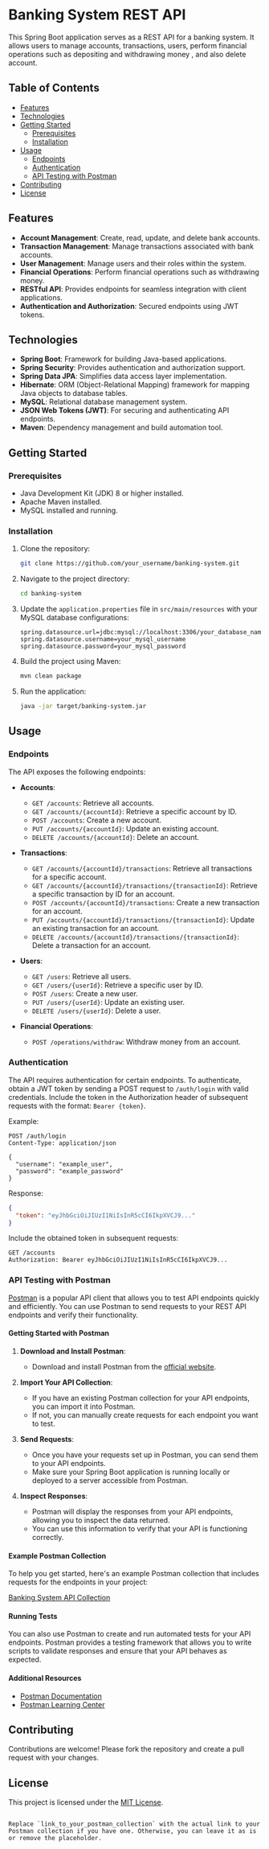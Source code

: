 # Banking System REST API

This Spring Boot application serves as a REST API for a banking system. It allows users to manage accounts, transactions, users, perform financial operations such as depositing and withdrawing money , and also delete account.

## Table of Contents

- [Features](#features)
- [Technologies](#technologies)
- [Getting Started](#getting-started)
  - [Prerequisites](#prerequisites)
  - [Installation](#installation)
- [Usage](#usage)
  - [Endpoints](#endpoints)
  - [Authentication](#authentication)
  - [API Testing with Postman](#api-testing-with-postman)
- [Contributing](#contributing)
- [License](#license)

## Features

- **Account Management**: Create, read, update, and delete bank accounts.
- **Transaction Management**: Manage transactions associated with bank accounts.
- **User Management**: Manage users and their roles within the system.
- **Financial Operations**: Perform financial operations such as withdrawing money.
- **RESTful API**: Provides endpoints for seamless integration with client applications.
- **Authentication and Authorization**: Secured endpoints using JWT tokens.

## Technologies

- **Spring Boot**: Framework for building Java-based applications.
- **Spring Security**: Provides authentication and authorization support.
- **Spring Data JPA**: Simplifies data access layer implementation.
- **Hibernate**: ORM (Object-Relational Mapping) framework for mapping Java objects to database tables.
- **MySQL**: Relational database management system.
- **JSON Web Tokens (JWT)**: For securing and authenticating API endpoints.
- **Maven**: Dependency management and build automation tool.

## Getting Started

### Prerequisites

- Java Development Kit (JDK) 8 or higher installed.
- Apache Maven installed.
- MySQL installed and running.

### Installation

1. Clone the repository:

   ```bash
   git clone https://github.com/your_username/banking-system.git
   ```

2. Navigate to the project directory:

   ```bash
   cd banking-system
   ```

3. Update the `application.properties` file in `src/main/resources` with your MySQL database configurations:

   ```properties
   spring.datasource.url=jdbc:mysql://localhost:3306/your_database_name
   spring.datasource.username=your_mysql_username
   spring.datasource.password=your_mysql_password
   ```

4. Build the project using Maven:

   ```bash
   mvn clean package
   ```

5. Run the application:

   ```bash
   java -jar target/banking-system.jar
   ```

## Usage

### Endpoints

The API exposes the following endpoints:

- **Accounts**:
  - `GET /accounts`: Retrieve all accounts.
  - `GET /accounts/{accountId}`: Retrieve a specific account by ID.
  - `POST /accounts`: Create a new account.
  - `PUT /accounts/{accountId}`: Update an existing account.
  - `DELETE /accounts/{accountId}`: Delete an account.

- **Transactions**:
  - `GET /accounts/{accountId}/transactions`: Retrieve all transactions for a specific account.
  - `GET /accounts/{accountId}/transactions/{transactionId}`: Retrieve a specific transaction by ID for an account.
  - `POST /accounts/{accountId}/transactions`: Create a new transaction for an account.
  - `PUT /accounts/{accountId}/transactions/{transactionId}`: Update an existing transaction for an account.
  - `DELETE /accounts/{accountId}/transactions/{transactionId}`: Delete a transaction for an account.

- **Users**:
  - `GET /users`: Retrieve all users.
  - `GET /users/{userId}`: Retrieve a specific user by ID.
  - `POST /users`: Create a new user.
  - `PUT /users/{userId}`: Update an existing user.
  - `DELETE /users/{userId}`: Delete a user.

- **Financial Operations**:
  - `POST /operations/withdraw`: Withdraw money from an account.

### Authentication

The API requires authentication for certain endpoints. To authenticate, obtain a JWT token by sending a POST request to `/auth/login` with valid credentials. Include the token in the Authorization header of subsequent requests with the format: `Bearer {token}`.

Example:

```http
POST /auth/login
Content-Type: application/json

{
  "username": "example_user",
  "password": "example_password"
}
```

Response:

```json
{
  "token": "eyJhbGciOiJIUzI1NiIsInR5cCI6IkpXVCJ9..."
}
```

Include the obtained token in subsequent requests:

```http
GET /accounts
Authorization: Bearer eyJhbGciOiJIUzI1NiIsInR5cCI6IkpXVCJ9...
```

### API Testing with Postman

[Postman](https://www.postman.com/) is a popular API client that allows you to test API endpoints quickly and efficiently. You can use Postman to send requests to your REST API endpoints and verify their functionality.

#### Getting Started with Postman

1. **Download and Install Postman**:
   - Download and install Postman from the [official website](https://www.postman.com/downloads/).

2. **Import Your API Collection**:
   - If you have an existing Postman collection for your API endpoints, you can import it into Postman.
   - If not, you can manually create requests for each endpoint you want to test.

3. **Send Requests**:
   - Once you have your requests set up in Postman, you can send them to your API endpoints.
   - Make sure your Spring Boot application is running locally or deployed to a server accessible from Postman.

4. **Inspect Responses**:
   - Postman will display the responses from your API endpoints, allowing you to inspect the data returned.
   - You can use this information to verify that your API is functioning correctly.

#### Example Postman Collection

To help you get started, here's an example Postman collection that includes requests for the endpoints in your project:

[Banking System API Collection](link_to_your_postman_collection)

#### Running Tests

You can also use Postman to create and run automated tests for your API endpoints. Postman provides a testing framework that allows you to write scripts to validate responses and ensure that your API behaves as expected.

#### Additional Resources

- [Postman Documentation](https://learning.postman.com/docs/getting-started/introduction/)
- [Postman Learning Center](https://learning.postman.com/)

## Contributing

Contributions are welcome! Please fork the repository and create a pull request with your changes.

## License

This project is licensed under the [MIT License](LICENSE).
```

Replace `link_to_your_postman_collection` with the actual link to your Postman collection if you have one. Otherwise, you can leave it as is or remove the placeholder.
